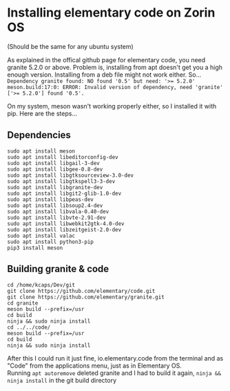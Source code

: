 # Installing elementary code on Zorin OS #     
(Should be the same for any ubuntu system) 

As explained in the offical github page for elementary code, you need  granite 5.2.0 or above. Problem is, installing from apt doesn't get you a high enough version. Installing from a deb file might not work either. So...    
`Dependency granite found: NO found '0.5' but need: '>= 5.2.0'`
`meson.build:17:0: ERROR: Invalid version of dependency, need 'granite' ['>= 5.2.0'] found '0.5'.`

On my system, meson wasn't working properly either, so I installed it with pip. Here are the steps...


Dependencies
----
```
sudo apt install meson
sudo apt install libeditorconfig-dev
sudo apt install libgail-3-dev
sudo apt install libgee-0.8-dev 
sudo apt install libgtksourceview-3.0-dev 
sudo apt install libgtkspell3-3-dev
sudo apt install libgranite-dev
sudo apt install libgit2-glib-1.0-dev
sudo apt install libpeas-dev
sudo apt install libsoup2.4-dev
sudo apt install libvala-0.40-dev 
sudo apt install libvte-2.91-dev
sudo apt install libwebkit2gtk-4.0-dev
sudo apt install libzeitgeist-2.0-dev
sudo apt install valac
sudo apt install python3-pip
pip3 install meson
```

Building granite & code
----
```
cd /home/kcaps/Dev/git
git clone https://github.com/elementary/code.git
git clone https://github.com/elementary/granite.git
cd granite
meson build --prefix=/usr
cd build
ninja && sudo ninja install
cd ../../code/
meson build --prefix=/usr
cd build
ninja && sudo ninja install
```

After this I could run it just fine, io.elementary.code from the terminal and as "Code" from the applications menu, just as in Elementary OS.    
Running `apt autoremove` deleted granite and I had to build it again, `ninja && ninja install` in the git build directory
